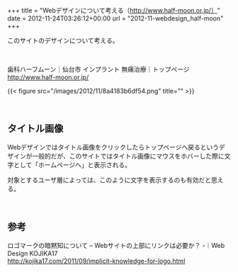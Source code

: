 +++
title = "Webデザインについて考える（http://www.half-moon.or.jp/）"
date = 2012-11-24T03:26:12+00:00
url = "2012-11-webdesign_half-moon"
+++
&nbsp;

このサイトのデザインについて考える。

&nbsp;

歯科ハーフムーン｜仙台市 インプラント 無痛治療｜トップページ  
<http://www.half-moon.or.jp/>

{{< figure src="/images/2012/11/8a4183b6df54.png" title="" >}}

&nbsp;

## タイトル画像

Webデザインではタイトル画像をクリックしたらトップページへ戻るというデザインが一般的だが、このサイトではタイトル画像にマウスをホバーした際に文字として「ホームページへ」と表示される。

対象とするユーザ層によっては、このように文字を表示するのも有効だと思える。

&nbsp;

## 参考

ロゴマークの暗黙知について &#8211; Webサイトの上部にリンクは必要か？ -｜Web Design KOJIKA17  
<http://kojika17.com/2011/09/implicit-knowledge-for-logo.html>